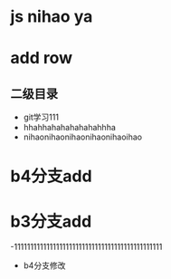 # js nihao ya
# add row
## 二级目录
- git学习111
- hhahhahahahahahahhha
- nihaonihaonihaonihaonihaoihao

# b4分支add
# b3分支add

-1111111111111111111111111111111111111111111111
- b4分支修改

